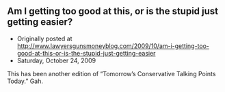 ## Am I getting too good at this, or is the stupid just getting easier?

 * Originally posted at http://www.lawyersgunsmoneyblog.com/2009/10/am-i-getting-too-good-at-this-or-is-the-stupid-just-getting-easier
 * Saturday, October 24, 2009

This has been another edition of “Tomorrow’s Conservative Talking Points Today.”  Gah.